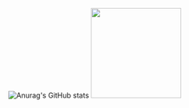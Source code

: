 


![Anurag's GitHub stats](https://github-readme-stats.vercel.app/api?username=Muca5&theme=onedark&show_icons=true)  <img height="180em" src="https://github-readme-stats.vercel.app/api/top-langs/?username=Gabriel-Anjoss&layout=compact&langs_count=16&theme=onedark"/>




